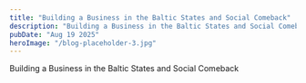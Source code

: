 ```yaml
---
title: "Building a Business in the Baltic States and Social Comeback"
description: "Building a Business in the Baltic States and Social Comeback"
pubDate: "Aug 19 2025"
heroImage: "/blog-placeholder-3.jpg"
---
```


Building a Business in the Baltic States and Social Comeback
